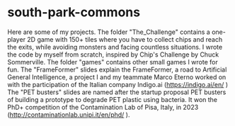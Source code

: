 # south-park-commons
Here are some of my projects.
The folder "The_Challenge" contains a one-player 2D game with 150+ tiles where you have to collect chips and reach the exits, while avoiding monsters and facing countless situations. I wrote the code by myself from scratch, inspired by Chip's Challenge by Chuck Sommerville.
The folder "games" contains other small games I wrote for fun.
The "FrameFormer" slides explain the FrameFormer, a road to Artificial General Intelligence, a project I and my teammate Marco Eterno worked on with the participation of the Italian company Indigo.ai (https://indigo.ai/en/ )
The "PET busters" slides are named after the startup proposal PET busters of building a prototype to degrade PET plastic using bacteria. It won the PhD+ competition of the Contamination Lab of Pisa, Italy, in 2023 (http://contaminationlab.unipi.it/en/phd/ ).
